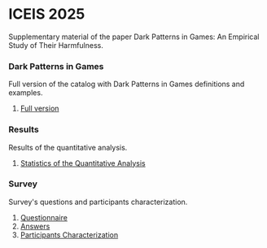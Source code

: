 # ICEIS 2025

Supplementary material of the paper Dark Patterns in Games: An Empirical Study of Their Harmfulness. 

### Dark Patterns in Games
Full version of the catalog with Dark Patterns in Games definitions and examples.
1. [Full version](./Dark_Patterns_in_Games_Catalog.pdf)

### Results
Results of the quantitative analysis.
1. [Statistics of the Quantitative Analysis](./Statistic.pdf)

### Survey
Survey's questions and participants characterization.
1. [Questionnaire](./Survey_Questions.pdf)
1. [Answers](./Survey_Answers.xlsx)
1. [Participants Characterization](./Participants_Characterization.pdf)
